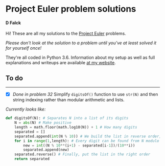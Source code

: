 # Project Euler problem solutions
#### D Falck

Hi! These are all my solutions to the [Project Euler](https://projecteuler.net/archives) problems.

*Please don't look at the solution to a problem until you've at least solved it for yourself once!*

They're all coded in Python 3.6. Information about my setup as well as full explanations and writeups are available [at my website](http://dfalck.xyz).

## To do

___
- [x] *Done in problem 32* Simplify `digitsOf()` function to use `str(N)` and then string indexing rather than modular arithmetic and lists.

 *Currently looks like:*

```python
def digitsOf(N): # Separates N into a list of its digits
    N = abs(N) # Make positive
    length = math.floor(math.log10(N)) + 1 # How many digits
    separated = []
    separated.append(int(N % 10)) # We build the list in reverse order, starting with the units digit
    for i in range(1,length): # Every digit can be found from N modulo something and the previous digit
        new = int((N % 10**(i+1) - separated[i-1])/(10**i))
        separated.append(new)
    separated.reverse() # Finally, put the list in the right order
    return separated
```
